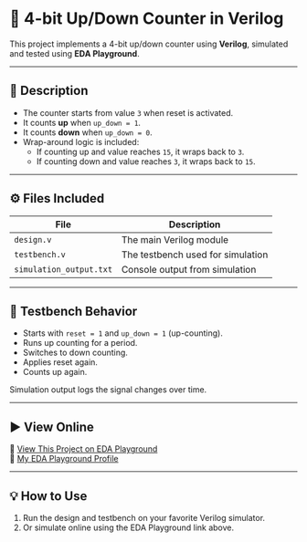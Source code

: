 # 🔢 4-bit Up/Down Counter in Verilog

This project implements a 4-bit up/down counter using **Verilog**, simulated and tested using **EDA Playground**.

---

## 📌 Description

- The counter starts from value `3` when reset is activated.
- It counts **up** when `up_down = 1`.
- It counts **down** when `up_down = 0`.
- Wrap-around logic is included:
  - If counting up and value reaches `15`, it wraps back to `3`.
  - If counting down and value reaches `3`, it wraps back to `15`.

---

## ⚙️ Files Included

| File           | Description                       |
|----------------|---------------------------------|
| `design.v`     | The main Verilog module          |
| `testbench.v`  | The testbench used for simulation|
| `simulation_output.txt` | Console output from simulation |

---

## 🧪 Testbench Behavior

- Starts with `reset = 1` and `up_down = 1` (up-counting).
- Runs up counting for a period.
- Switches to down counting.
- Applies reset again.
- Counts up again.

Simulation output logs the signal changes over time.

---

## ▶️ View Online

🔗 [View This Project on EDA Playground](https://www.edaplayground.com/x/FhX4)  
👤 [My EDA Playground Profile](https://www.edaplayground.com/user/842333)

---

## 💡 How to Use

1. Run the design and testbench on your favorite Verilog simulator.
2. Or simulate online using the EDA Playground link above.



